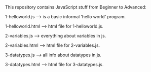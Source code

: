 This repository contains JavaScript stuff from Beginner to Advanced:

1-helloworld.js --> is a basic informal 'hello world' program.

1-helloworld.html --> html file for 1-helloworld.js.

2-variables.js --> everything about variables in js.

2-variables.html --> html file for 2-variables.js.

3-datatypes.js --> all info about datatypes in js.

3-datatypes.html --> html file for 3-datatypes.js.

